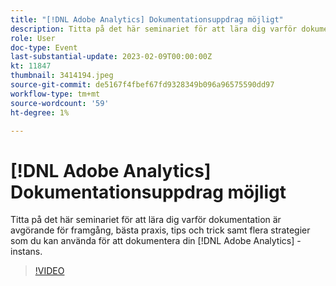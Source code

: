 ```yaml
---
title: "[!DNL Adobe Analytics] Dokumentationsuppdrag möjligt"
description: Titta på det här seminariet för att lära dig varför dokumentation är avgörande för framgång, bästa praxis, tips och trick samt flera strategier som du kan använda för att dokumentera din [!DNL Adobe Analytics] -instans. Juni 2022
role: User
doc-type: Event
last-substantial-update: 2023-02-09T00:00:00Z
kt: 11847
thumbnail: 3414194.jpeg
source-git-commit: de5167f4fbef67fd9328349b096a96575590dd97
workflow-type: tm+mt
source-wordcount: '59'
ht-degree: 1%

---
```



# [!DNL Adobe Analytics] Dokumentationsuppdrag möjligt

Titta på det här seminariet för att lära dig varför dokumentation är avgörande för framgång, bästa praxis, tips och trick samt flera strategier som du kan använda för att dokumentera din [!DNL Adobe Analytics] -instans.

>[!VIDEO](https://video.tv.adobe.com/v/3414194/?quality=12&learn=on)
